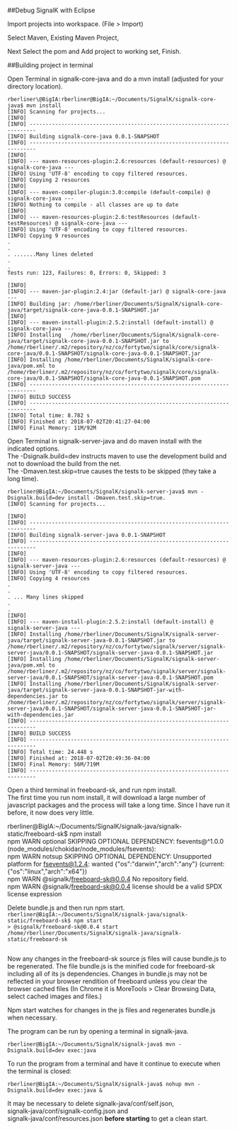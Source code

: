 ##Debug SignalK with Eclipse  
  
Import projects into workspace. (File > Import)  
  
Select Maven, Existing Maven Project,  
  
Next Select the pom and Add project to working set, Finish.  
  
  
##Building project in terminal  
  
Open Terminal in signalk-core-java and do a mvn install (adjusted for your directory location).  
  
```
rberliner\@BigIA:rberliner@BigIA:~/Documents/SignalK/signalk-core-java$ mvn install      
[INFO] Scanning for projects...      
[INFO]                                                                           
[INFO] ------------------------------------------------------------------------  
[INFO] Building signalk-core-java 0.0.1-SNAPSHOT    
[INFO] ------------------------------------------------------------------------  
[INFO]  
[INFO] --- maven-resources-plugin:2.6:resources (default-resources) @ signalk-core-java ---    
[INFO] Using 'UTF-8' encoding to copy filtered resources.    
[INFO] Copying 2 resources    
[INFO]    
[INFO] --- maven-compiler-plugin:3.0:compile (default-compile) @ signalk-core-java ---    
[INFO] Nothing to compile - all classes are up to date    
[INFO]    
[INFO] --- maven-resources-plugin:2.6:testResources (default-testResources) @ signalk-core-java ---  
[INFO] Using 'UTF-8' encoding to copy filtered resources.  
[INFO] Copying 9 resources  
.  
.  
. .......Many lines deleted  
.  
.  
Tests run: 123, Failures: 0, Errors: 0, Skipped: 3  
  
[INFO]  
[INFO] --- maven-jar-plugin:2.4:jar (default-jar) @ signalk-core-java ---  
[INFO] Building jar: /home/rberliner/Documents/SignalK/signalk-core-java/target/signalk-core-java-0.0.1-SNAPSHOT.jar  
[INFO]  
[INFO] --- maven-install-plugin:2.5.2:install (default-install) @ signalk-core-java ---    
[INFO] Installing   /home/rberliner/Documents/SignalK/signalk-core-java/target/signalk-core-java-0.0.1-SNAPSHOT.jar to   /home/rberliner/.m2/repository/nz/co/fortytwo/signalk/core/signalk-core-java/0.0.1-SNAPSHOT/signalk-core-java-0.0.1-SNAPSHOT.jar    
[INFO] Installing /home/rberliner/Documents/SignalK/signalk-core-java/pom.xml to /home/rberliner/.m2/repository/nz/co/fortytwo/signalk/core/signalk-core-java/0.0.1-SNAPSHOT/signalk-core-java-0.0.1-SNAPSHOT.pom    
[INFO] ------------------------------------------------------------------------    
[INFO] BUILD SUCCESS    
[INFO] ------------------------------------------------------------------------    
[INFO] Total time: 8.782 s    
[INFO] Finished at: 2018-07-02T20:41:27-04:00    
[INFO] Final Memory: 11M/92M    
```  
  
Open Terminal in signalk-server-java and do maven install with the indicated options.  
The -Dsignalk.build=dev instructs maven to use the development build and not to download the build from the net.  
The -Dmaven.test.skip=true causes the tests to be skipped (they take a long time).  
```
rberliner@BigIA:~/Documents/SignalK/signalk-server-java$ mvn -Dsignalk.build=dev install -Dmaven.test.skip=true.  
[INFO] Scanning for projects...  
  
[INFO]                                                                           
[INFO] ------------------------------------------------------------------------  
[INFO] Building signalk-server-java 0.0.1-SNAPSHOT  
[INFO] ------------------------------------------------------------------------  
[INFO]  
[INFO] --- maven-resources-plugin:2.6:resources (default-resources) @ signalk-server-java ---  
[INFO] Using 'UTF-8' encoding to copy filtered resources.  
[INFO] Copying 4 resources  
.  
.  
. ... Many lines skipped  
.  
.  
[INFO]  
[INFO] --- maven-install-plugin:2.5.2:install (default-install) @ signalk-server-java ---  
[INFO] Installing /home/rberliner/Documents/SignalK/signalk-server-java/target/signalk-server-java-0.0.1-SNAPSHOT.jar to /home/rberliner/.m2/repository/nz/co/fortytwo/signalk/server/signalk-server-java/0.0.1-SNAPSHOT/signalk-server-java-0.0.1-SNAPSHOT.jar  
[INFO] Installing /home/rberliner/Documents/SignalK/signalk-server-java/pom.xml to /home/rberliner/.m2/repository/nz/co/fortytwo/signalk/server/signalk-server-java/0.0.1-SNAPSHOT/signalk-server-java-0.0.1-SNAPSHOT.pom  
[INFO] Installing /home/rberliner/Documents/SignalK/signalk-server-java/target/signalk-server-java-0.0.1-SNAPSHOT-jar-with-dependencies.jar to /home/rberliner/.m2/repository/nz/co/fortytwo/signalk/server/signalk-server-java/0.0.1-SNAPSHOT/signalk-server-java-0.0.1-SNAPSHOT-jar-with-dependencies.jar  
[INFO] ------------------------------------------------------------------------  
[INFO] BUILD SUCCESS  
[INFO] ------------------------------------------------------------------------  
[INFO] Total time: 24.448 s  
[INFO] Finished at: 2018-07-02T20:49:36-04:00  
[INFO] Final Memory: 56M/719M  
[INFO] ------------------------------------------------------------------------  
```
Open a third terminal in freeboard-sk, and run npm install.  
The first time you run nom install, it will download a large number of javascript packages and the process will take a long time. Since I have run it before, it now does very little.  
  
rberliner@BigIA:~/Documents/SignalK/signalk-java/signalk-static/freeboard-sk$ npm install  
npm WARN optional SKIPPING OPTIONAL DEPENDENCY: fsevents@^1.0.0 (node_modules/chokidar/node_modules/fsevents):  
npm WARN notsup SKIPPING OPTIONAL DEPENDENCY: Unsupported platform for fsevents@1.2.4: wanted {"os":"darwin","arch":"any"} (current: {"os":"linux","arch":"x64"})  
npm WARN @signalk/freeboard-sk@0.0.4 No repository field.  
npm WARN @signalk/freeboard-sk@0.0.4 license should be a valid SPDX license expression  
  
Delete bundle.js and then run npm start.  
```rberliner@BigIA:~/Documents/SignalK/signalk-java/signalk-static/freeboard-sk$ npm start```    
```> @signalk/freeboard-sk@0.0.4 start /home/rberliner/Documents/SignalK/signalk-java/signalk-static/freeboard-sk```  
```> watchify index.js --exclude mdns --ignore bufferutil --ignore utf-8-validate --outfile bundle.js  
```   
  
Now any changes in the freeboard-sk source js files will cause  bundle.js to be regenerated. The file bundle.js is the minified code for freeboard-sk including all of its js dependencies. Changes in bundle.js may not be reflected in your browser rendition of freeboard unless you clear the browser cached files (In Chrome it is MoreTools > Clear Browsing Data, select cached images and files.)  
  
Npm start watches for changes in the js files and regenerates bundle.js when necessary.  
  
The program can be run by opening a terminal in signalk-java.  
  
```rberliner@BigIA:~/Documents/SignalK/signalk-java$ mvn -Dsignalk.build=dev exec:java```  
  
To run the program from a terminal and have it continue to execute when the terminal is closed:  
  
```rberliner@BigIA:~/Documents/SignalK/signalk-java$ nohup mvn -Dsignalk.build=dev exec:java &```  
  
It may be necessary to delete signalk-java/conf/self.json,  
signalk-java/conf/signalk-config.json and  
signalk-java/conf/resources.json **before starting**  to get a clean start.  
